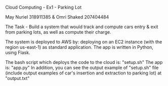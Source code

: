Cloud Computing - Ex1 - Parking Lot

May Nuriel 318911385 & Omri Shaked 207404484

The Task - Build a system that would track and compute cars entry & exit from parking lots, as well as compute their charge.
 

The system is deployed to AWS by: deploying on an EC2 instance (with the region us-east-1) as standard application.
The app is written in Python, using Flask.


The bash script which deploys the code to the cloud is: "setup.sh"
The app is: "app.py"
In addition, you can see the output example of "setup.sh" file (include output examples of car's insertion and extraction to parking lot) at "output.txt"


